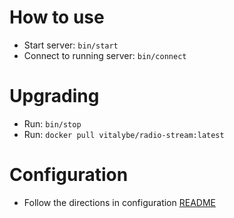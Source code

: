 How to use
==========

* Start server: `bin/start`
* Connect to running server: `bin/connect`

Upgrading
=========
* Run: `bin/stop`
* Run: `docker pull vitalybe/radio-stream:latest`


Configuration
=============
* Follow the directions in configuration [README](config/readme.md)
